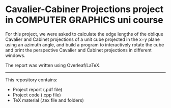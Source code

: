 # Cavalier-Cabiner Projections project in COMPUTER GRAPHICS uni course

For this project, we were asked to calculate the edge lengths of the oblique Cavalier and Cabinet projections of a unit cube projected in the x−y plane using an azimuth angle, and build a program to interactively rotate the cube and print the perspective Cavalier and Cabinet projections in different windows.

The report was written using Overleaf/LaTeX.

---

This repository contains:
- Project report (.pdf file)
- Project code (.cpp file)
- TeX material (.tex file and folders)
